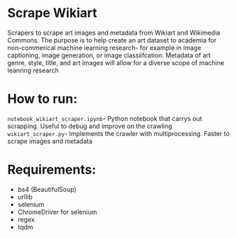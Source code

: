 # Scrape Wikiart
Scrapers to scrape art images and metadata from Wikiart and Wikimedia Commons. The purpose is to help create an art dataset to academia for non-commerical machine learning
research- for example in image captioning, image generation, or image classiifcation. Metadata of art genre, style, title, and art images will allow for a diverse scope 
of machine leanring research  

# How to run: 
`notebook_wikiart_scraper.ipynb`- Python notebook that carrys out scrapping. Useful to debug and improve on the crawling 
`wikiart_scraper.py`- Implements the crawler with multiprocessing. Faster to scrape images and metadata 

# Requirements: 
* bs4 (BeautifulSoup)
* urllib
* selenium 
* ChromeDriver for selenium
* regex 
* tqdm 


